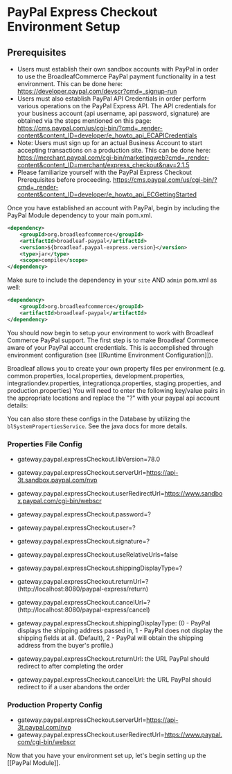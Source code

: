 # PayPal Express Checkout Environment Setup

## Prerequisites

- Users must establish their own sandbox accounts with PayPal in order to use the BroadleafCommerce PayPal payment functionality in a test environment. This can be done here: https://developer.paypal.com/devscr?cmd=_signup-run
- Users must also establish PayPal API Credentials in order perform various operations on the PayPal Express API. The API credentials for your business account (api username, api password, signature) are obtained via the steps mentioned on this page: https://cms.paypal.com/us/cgi-bin/?cmd=_render-content&content_ID=developer/e_howto_api_ECAPICredentials
- Note: Users must sign up for an actual Business Account to start accepting transactions on a production site. This can be done here: https://merchant.paypal.com/cgi-bin/marketingweb?cmd=_render-content&content_ID=merchant/express_checkout&nav=2.1.5
- Please familiarize yourself with the PayPal Express Checkout Prerequisites before proceeding. https://cms.paypal.com/us/cgi-bin/?cmd=_render-content&content_ID=developer/e_howto_api_ECGettingStarted

Once you have established an account with PayPal, begin by including the PayPal Module dependency to your main pom.xml.

```xml
<dependency>
    <groupId>org.broadleafcommerce</groupId>
    <artifactId>broadleaf-paypal</artifactId>
    <version>${broadleaf.paypal-express.version}</version>
    <type>jar</type>
    <scope>compile</scope>
</dependency>
```

Make sure to include the dependency in your `site` AND `admin` pom.xml as well:

```xml
<dependency>
    <groupId>org.broadleafcommerce</groupId>
    <artifactId>broadleaf-paypal</artifactId>
</dependency>
```

You should now begin to setup your environment to work with Broadleaf Commerce PayPal support. The first step is to make Broadleaf Commerce aware of your PayPal account credentials. This is accomplished through environment configuration (see [[Runtime Environment Configuration]]).

Broadleaf allows you to create your own property files per environment (e.g. common.properties, local.properties, development.properties, integrationdev.properties, integrationqa.properties, staging.properties, and production.properties) 
You will need to enter the following key/value pairs in the appropriate locations and replace the "?" with your paypal api account details:

You can also store these configs in the Database by utilizing the `blSystemPropertiesService`. See the java docs for more details.

### Properties File Config
- gateway.paypal.expressCheckout.libVersion=78.0
- gateway.paypal.expressCheckout.serverUrl=https://api-3t.sandbox.paypal.com/nvp
- gateway.paypal.expressCheckout.userRedirectUrl=https://www.sandbox.paypal.com/cgi-bin/webscr
- gateway.paypal.expressCheckout.password=?
- gateway.paypal.expressCheckout.user=?
- gateway.paypal.expressCheckout.signature=?
- gateway.paypal.expressCheckout.useRelativeUrls=false
- gateway.paypal.expressCheckout.shippingDisplayType=?
- gateway.paypal.expressCheckout.returnUrl=? (http://localhost:8080/paypal-express/return)
- gateway.paypal.expressCheckout.cancelUrl=? (http://localhost:8080/paypal-express/cancel)

- gateway.paypal.expressCheckout.shippingDisplayType: (0 - PayPal displays the shipping address passed in, 1 - PayPal does not display the shipping fields at all. (Default), 2 - PayPal will obtain the shipping address from the buyer's profile.)
- gateway.paypal.expressCheckout.returnUrl: the URL PayPal should redirect to after completing the order
- gateway.paypal.expressCheckout.cancelUrl: the URL PayPal should redirect to if a user abandons the order

### Production Property Config
- gateway.paypal.expressCheckout.serverUrl=https://api-3t.paypal.com/nvp
- gateway.paypal.expressCheckout.userRedirectUrl=https://www.paypal.com/cgi-bin/webscr


Now that you have your environment set up, let's begin setting up the [[PayPal Module]].
